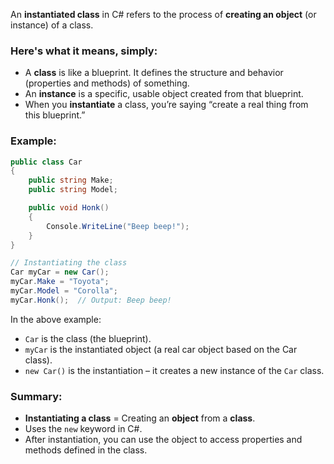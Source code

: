 An **instantiated class** in C# refers to the process of **creating an object** (or instance) of a class.

### Here's what it means, simply:

- A **class** is like a blueprint. It defines the structure and behavior (properties and methods) of something.
- An **instance** is a specific, usable object created from that blueprint.
- When you **instantiate** a class, you’re saying “create a real thing from this blueprint.”

### Example:

```csharp
public class Car
{
    public string Make;
    public string Model;

    public void Honk()
    {
        Console.WriteLine("Beep beep!");
    }
}

// Instantiating the class
Car myCar = new Car();
myCar.Make = "Toyota";
myCar.Model = "Corolla";
myCar.Honk();  // Output: Beep beep!
```

In the above example:
- `Car` is the class (the blueprint).
- `myCar` is the instantiated object (a real car object based on the Car class).
- `new Car()` is the instantiation – it creates a new instance of the `Car` class.

### Summary:

- **Instantiating a class** = Creating an **object** from a **class**.
- Uses the `new` keyword in C#.
- After instantiation, you can use the object to access properties and methods defined in the class.

